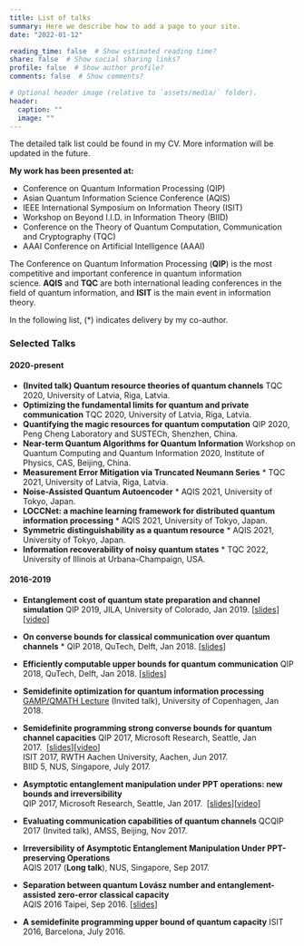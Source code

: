 ```yaml
---
title: List of talks
summary: Here we describe how to add a page to your site.
date: "2022-01-12"

reading_time: false  # Show estimated reading time?
share: false  # Show social sharing links?
profile: false  # Show author profile?
comments: false  # Show comments?

# Optional header image (relative to `assets/media/` folder).
header:
  caption: ""
  image: ""
---
```


The detailed talk list could be found in my CV. More information will be updated in the future.

**My work has been presented at:**

- Conference on Quantum Information Processing (QIP)
- Asian Quantum Information Science Conference (AQIS)
- IEEE International Symposium on Information Theory (ISIT)
- Workshop on Beyond I.I.D. in Information Theory (BIID)
- Conference on the Theory of Quantum Computation, Communication and Cryptography (TQC)
- AAAI Conference on Artificial Intelligence (AAAI)

The Conference on Quantum Information Processing (**QIP**) is the most competitive and important conference in quantum information science. **AQIS** and **TQC** are both international leading conferences in the field of quantum information, and **ISIT** is the main event in information theory. 

In the following list, (*) indicates delivery by my co-author.

### **Selected Talks**

#### 2020-present

- **(Invited talk) Quantum resource theories of quantum channels** 
  TQC 2020, University of Latvia, Riga, Latvia.
- **Optimizing the fundamental limits for quantum and private communication**
  TQC 2020, University of Latvia, Riga, Latvia.
- **Quantifying the magic resources for quantum computation** 
  QIP 2020, Peng Cheng Laboratory and SUSTECh, Shenzhen, China.
- **Near-term Quantum Algorithms for Quantum Information**
  Workshop on Quantum Computing and Quantum Information 2020, Institute of Physics, CAS, Beijing, China.
- **Measurement Error Mitigation via Truncated Neumann Series** *
  TQC 2021, University of Latvia, Riga, Latvia.
- **Noise-Assisted Quantum Autoencoder** *
  AQIS 2021, University of Tokyo, Japan.
- **LOCCNet: a machine learning framework for distributed quantum information processing** *
  AQIS 2021, University of Tokyo, Japan.
- **Symmetric distinguishability as a quantum resource** *
  AQIS 2021, University of Tokyo, Japan.
- **Information recoverability of noisy quantum states** *
  TQC 2022, University of Illinois at Urbana-Champaign, USA.

#### 2016-2019

- **Entanglement cost of quantum state preparation and channel simulation**
  QIP 2019, JILA, University of Colorado, Jan 2019. [[slides](https://xinwangonline.files.wordpress.com/2019/01/qip2019_talk_xw.pdf)][[video](https://www.youtube.com/watch?v=_ne5fS6xHmA&t=80s&list=PLGdMsPGuoD25wLgnY7RBoTAxsnQEMsNA0&index=6)]

- **On converse bounds for classical communication over quantum channels** *
  QIP 2018, QuTech, Delft, Jan 2018. [[slides](https://xinwangonline.files.wordpress.com/2018/01/qip18_c-capacity.pdf)]  

- **Efficiently computable upper bounds for quantum communication**
  QIP 2018, QuTech, Delft, Jan 2018. [[slides](https://xinwangonline.files.wordpress.com/2018/01/qip18_q-capacity.pdf)]

- **Semidefinite optimization for quantum information processing**  
  [GAMP/QMATH Lecture](http://qmath.ku.dk/events/quantum-lunch/quantum-lunch-2018/xin/) (Invited talk), University of Copenhagen, Jan 2018.

- **Semidefinite programming strong converse bounds for quantum channel capacities**
  QIP 2017, Microsoft Research, Seattle, Jan 2017.  [[slides](https://xinwangonline.files.wordpress.com/2017/01/qip17_cap_xw.pdf)][[video](https://www.youtube.com/watch?v=vl0pTbHPUh0&t=450s)]  
  ISIT 2017, RWTH Aachen University, Aachen, Jun 2017.  
  BIID 5, NUS, Singapore, July 2017.

- **Asymptotic entanglement manipulation under PPT operations: new bounds and irreversibility**  
  QIP 2017, Microsoft Research, Seattle, Jan 2017.  [[slides](https://xinwangonline.files.wordpress.com/2017/01/qip17_ent_xw.pdf)][[video](https://www.youtube.com/watch?v=EufpsdJxVV0&t=1589s)]

- **Evaluating communication capabilities of quantum channels**
  QCQIP 2017 (Invited talk), AMSS, Beijing, Nov 2017.

- **Irreversibility of Asymptotic Entanglement Manipulation Under PPT-preserving Operations**  
  AQIS 2017 (**Long talk**), NUS, Singapore, Sep 2017.

- **Separation between quantum Lovász number and entanglement-assisted zero-error classical capacity**  
  AQIS 2016 Taipei, Sep 2016. [[slides](https://xinwangonline.files.wordpress.com/2017/01/zero-error_aqis.pdf)]

- **A semidefinite programming upper bound of quantum capacity**
  ISIT 2016, Barcelona, July 2016.
